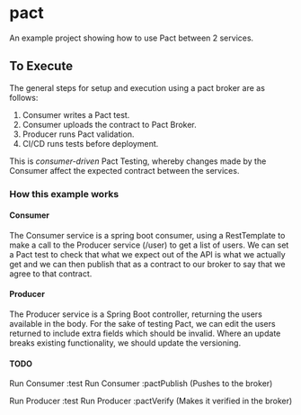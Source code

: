 # pact
An example project showing how to use Pact between 2 services.

## To Execute ##

The general steps for setup and execution using a pact broker are as follows:

1. Consumer writes a Pact test. 
2. Consumer uploads the contract to Pact Broker. 
3. Producer runs Pact validation. 
4. CI/CD runs tests before deployment.

This is *consumer-driven* Pact Testing, whereby changes made by the Consumer affect the expected
contract between the services.

### How this example works ###
#### Consumer ####
The Consumer service is a spring boot consumer, using a RestTemplate to make a call to the Producer
service (/user) to get a list of users. We can set a Pact test to check that what we expect out of the 
API is what we actually get and we can then publish that as a contract to our broker to say that we agree 
to that contract.

#### Producer ####
The Producer service is a Spring Boot controller, returning the users available in the body. For the sake of
testing Pact, we can edit the users returned to include extra fields which should be invalid.
Where an update breaks existing functionality, we should update the versioning.


#### TODO ####
Run Consumer :test
Run Consumer :pactPublish (Pushes to the broker)

Run Producer :test
Run Producer :pactVerify (Makes it verified in the broker)